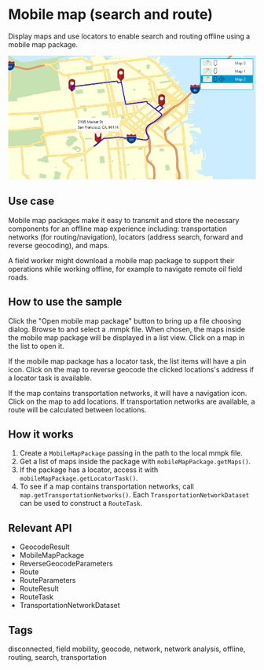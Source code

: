 # Mobile map (search and route)

Display maps and use locators to enable search and routing offline using a mobile map package.

![](MobileMapSearchAndRoute.png)

## Use case

Mobile map packages make it easy to transmit and store the necessary components for an offline map experience including: transportation networks (for routing/navigation), locators (address search, forward and reverse geocoding), and maps. 

A field worker might download a mobile map package to support their operations while working offline, for example to navigate remote oil field roads.

## How to use the sample

Click the "Open mobile map package" button to bring up a file choosing dialog. Browse to and select a .mmpk file. When chosen, the maps inside the mobile map package will be displayed in a list view. Click on a map in the list to open it. 

If the mobile map package has a locator task, the list items will have a pin icon. Click on the map to reverse geocode the clicked locations's address if a locator task is available. 

If the map contains transportation networks, it will have a navigation icon. Click on the map to add locations. If transportation networks are available, a route will be calculated between  locations.

## How it works

1. Create a `MobileMapPackage`  passing in the path to the local mmpk file.
2. Get a list of maps inside the package with `mobileMapPackage.getMaps()`.
3. If the package has a locator, access it with `mobileMapPackage.getLocatorTask()`.
4. To see if a map contains transportation networks, call `map.getTransportationNetworks()`. Each `TransportationNetworkDataset` can be used to construct a `RouteTask`.

## Relevant API

* GeocodeResult
* MobileMapPackage
* ReverseGeocodeParameters
* Route
* RouteParameters
* RouteResult
* RouteTask
* TransportationNetworkDataset

## Tags

disconnected, field mobility, geocode, network, network analysis, offline, routing, search, transportation
